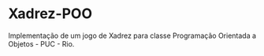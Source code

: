 # Xadrez-POO
Implementação de um jogo de Xadrez para classe Programação Orientada a Objetos - PUC - Rio.
